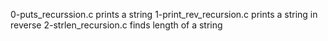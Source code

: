 0-puts_recurssion.c prints a string
1-print_rev_recursion.c prints a string in reverse
2-strlen_recursion.c finds length of a string
